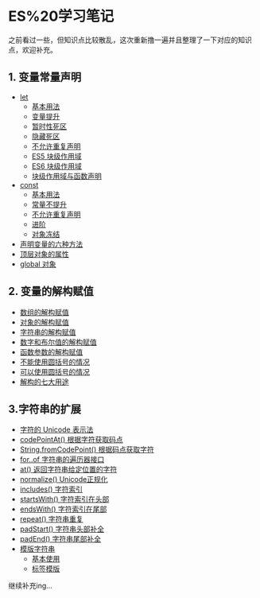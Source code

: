 # ES%20学习笔记

之前看过一些，但知识点比较散乱，这次重新撸一遍并且整理了一下对应的知识点，欢迎补充。  

## 1. 变量常量声明
  - [let](./01%20变量常量声明/01%20let)  
    + [基本用法](./01%20变量常量声明/01%20let/01.基本用法.js)
    + [变量提升](./01%20变量常量声明/01%20let/02.变量提升.js)
    + [暂时性死区](./01%20变量常量声明/01%20let/03.暂时性死区.js)
    + [隐藏死区](./01%20变量常量声明/01%20let/04.隐藏死区.js)
    + [不允许重复声明](./01%20变量常量声明/01%20let/05.不允许重复声明.js)
    + [ES5 块级作用域](./01%20变量常量声明/01%20let/06.ES5%20块级作用域.js)
    + [ES6 块级作用域](./01%20变量常量声明/01%20let/07.ES6%20块级作用域.js)
    + [块级作用域与函数声明](./01%20变量常量声明/01%20let/08.块级作用域与函数声明.js)
  - [const](./01%20变量常量声明/02%20const)  
    + [基本用法](./01%20变量常量声明/02%20const/01.基本用法.js)
    + [常量不提升](./01%20变量常量声明/02%20const/02.作用域.js)
    + [不允许重复声明](./01%20变量常量声明/02%20const/03.常量不提升.js)
    + [进阶](./01%20变量常量声明/02%20const/05.进阶.js)
    + [对象冻结](./01%20变量常量声明/02%20const/06.对象冻结.js)
  - [声明变量的六种方法](./01%20变量常量声明/03.声明变量的六种方法.js)
  - [顶层对象的属性](./01%20变量常量声明/04.顶层对象的属性.js)
  - [global 对象](./01%20变量常量声明/05.global%20对象.js)
## 2. 变量的解构赋值
  - [数组的解构赋值](./02%20变量的解构赋值/01.数组的解构赋值.js)
  - [对象的解构赋值](./02%20变量的解构赋值/02.对象的解构赋值.js)
  - [字符串的解构赋值](./02%20变量的解构赋值/03.字符串的解构赋值.js)
  - [数字和布尔值的解构赋值](./02%20变量的解构赋值/04.数字和布尔值的解构赋值.js)
  - [函数参数的解构赋值](./02%20变量的解构赋值/05.函数参数的解构赋值.js)
  - [不能使用圆括号的情况](./02%20变量的解构赋值/06.不能使用圆括号的情况.js)
  - [可以使用圆括号的情况](./02%20变量的解构赋值/07.可以使用圆括号的情况.js)
  - [解构的七大用途](./02%20变量的解构赋值/08.解构的七大用途.js)
## 3.字符串的扩展
  - [字符的 Unicode 表示法](./03%20字符串的扩展/01.字符的%20Unicode%20表示法.js)
  - [codePointAt() 根据字符获取码点](./03%20字符串的扩展/02.codePointAt().js)
  - [String.fromCodePoint() 根据码点获取字符](./03%20字符串的扩展/03.String.fromCodePoint().js)
  - [for..of 字符串的遍历器接口](./03%20字符串的扩展/04.for...of.js)
  - [at() 返回字符串给定位置的字符](./03%20字符串的扩展/05.at().js)
  - [normalize() Unicode正规化](./03%20字符串的扩展/06.normalize().js)
  - [includes() 字符索引](./03%20字符串的扩展/07.includes().js)
  - [startsWith() 字符索引在头部](./03%20字符串的扩展/08.startsWith().js)
  - [endsWith() 字符索引在尾部](./03%20字符串的扩展/09.endsWith().js)
  - [repeat() 字符串重复](./03%20字符串的扩展/10.repeat().js)
  - [padStart() 字符串头部补全](./03%20字符串的扩展/11.padStart().js)
  - [padEnd() 字符串尾部补全](./03%20字符串的扩展/12.padEnd().js)
  - [模版字符串](./03%20字符串的扩展/13.模版字符串)  
    + [基本使用](./03%20字符串的扩展/模版字符串/01.基本使用.js)
    + [标签模版](./03%20字符串的扩展/模版字符串/02.标签模版.js)
    
继续补充ing...
